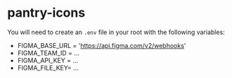 # pantry-icons

You will need to create an `.env` file in your root with the following variables:

- FIGMA_BASE_URL = 'https://api.figma.com/v2/webhooks'
- FIGMA_TEAM_ID = ...
- FIGMA_API_KEY = ...
- FIGMA_FILE_KEY= ...

